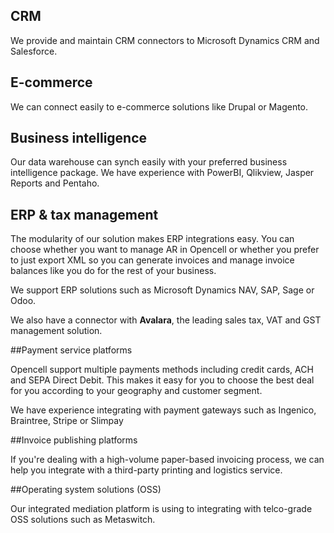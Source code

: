## CRM

We provide and maintain CRM connectors to Microsoft Dynamics CRM and Salesforce. 

## E-commerce

We can connect easily to e-commerce solutions like Drupal or Magento. 

## Business intelligence

Our data warehouse can synch easily with your preferred business intelligence package. We have experience with PowerBI, Qlikview, Jasper Reports and Pentaho.

## ERP & tax management

The modularity of our solution makes ERP integrations easy. You can choose whether you want to manage AR in Opencell or whether you prefer to just export XML so you can generate invoices and manage invoice balances like you do for the rest of your business. 

We support ERP solutions such as Microsoft Dynamics NAV, SAP, Sage or Odoo. 

We also have a connector with **Avalara**, the leading sales tax, VAT and GST management solution. 

##Payment service platforms

Opencell support multiple payments methods including credit cards, ACH and SEPA Direct Debit. This makes it easy for you to choose the best deal for you according to your geography and customer segment. 

We have experience integrating with payment gateways such as Ingenico, Braintree, Stripe or Slimpay

##Invoice publishing platforms

If you're dealing with a high-volume paper-based invoicing process, we can help you integrate with a third-party printing and logistics service. 

##Operating system solutions (OSS)

Our integrated mediation platform is using to integrating with telco-grade OSS solutions such as Metaswitch.
 




